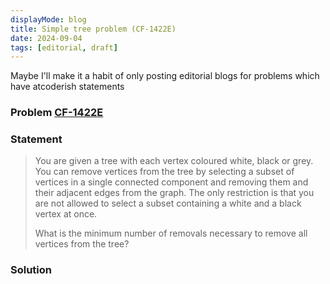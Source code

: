```yaml
---
displayMode: blog
title: Simple tree problem (CF-1422E)
date: 2024-09-04
tags: [editorial, draft]
---
```


Maybe I'll make it a habit of only posting editorial blogs for problems which have atcoderish statements

### Problem [CF-1422E](https://codeforces.com/contest/1442/problem/E)

### Statement

> You are given a tree with each vertex coloured white, black or grey. You can remove vertices from the tree by selecting a subset of vertices in a single connected component and removing them and their adjacent edges from the graph. The only restriction is that you are not allowed to select a subset containing a white and a black vertex at once.
> 
> What is the minimum number of removals necessary to remove all vertices from the tree?

### Solution

